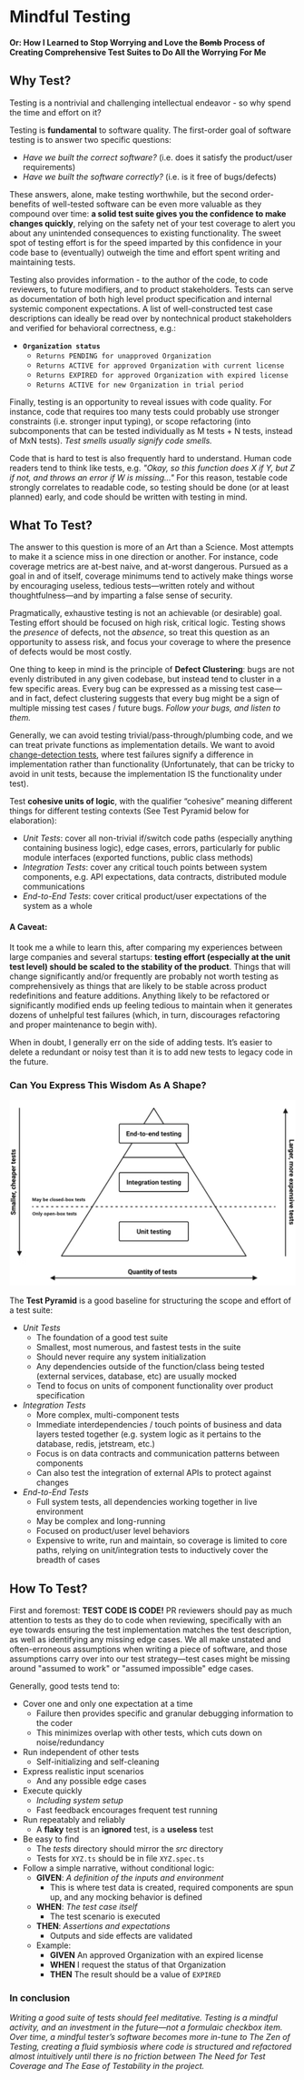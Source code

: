 # Mindful Testing
#### Or: How I Learned to Stop Worrying and Love the ~~Bomb~~ Process of Creating Comprehensive Test Suites to Do All the Worrying For Me


## Why Test?

Testing is a nontrivial and challenging intellectual endeavor - so why spend the time and effort on it? 

Testing is **fundamental** to software quality. The first-order goal of software testing is to answer two specific questions:
- *Have we built the correct software?* (i.e. does it satisfy the product/user requirements)
- *Have we built the software correctly?* (i.e. is it free of bugs/defects)

These answers, alone, make testing worthwhile, but the second order-benefits of well-tested software can be even more valuable as they compound over time: **a solid test suite gives you the confidence to make changes quickly**, relying on the safety net of your test coverage to alert you about any unintended consequences to existing functionality. The sweet spot of testing effort is for the speed imparted by this confidence in your code base to (eventually) outweigh the time and effort spent writing and maintaining tests.

Testing also provides information - to the author of the code, to code reviewers, to future modifiers, and to product stakeholders. Tests can serve as documentation of both high level product specification and internal systemic component expectations. A list of well-constructed test case descriptions can ideally be read over by nontechnical product stakeholders and verified for behavioral correctness, e.g.:

- **`Organization status`**
    - `Returns PENDING for unapproved Organization`
    - `Returns ACTIVE for approved Organization with current license`
    - `Returns EXPIRED for approved Organization with expired license`
    - `Returns ACTIVE for new Organization in trial period`

Finally, testing is an opportunity to reveal issues with code quality. For instance, code that requires too many tests could probably use stronger constraints (i.e. stronger input typing), or scope refactoring (into subcomponents that can be tested individually as M tests + N tests, instead of MxN tests). *Test smells usually signify code smells.*

Code that is hard to test is also frequently hard to understand. Human code readers tend to think like tests, e.g. *"Okay, so this function does X if Y, but Z if not, and throws an error if W is missing…"* For this reason, testable code strongly correlates to readable code, so testing should be done (or at least planned) early, and code should be written with testing in mind.


## What To Test?

The answer to this question is more of an Art than a Science. Most attempts to make it a science miss in one direction or another. For instance, code coverage metrics are at-best naive, and at-worst dangerous. Pursued as a goal in and of itself, coverage minimums tend to actively make things worse by encouraging useless, tedious tests—written rotely and without thoughtfulness—and by imparting a false sense of security.

Pragmatically, exhaustive testing is not an achievable (or desirable) goal. Testing effort should be focused on high risk, critical logic. Testing shows the *presence* of defects, not the *absence*, so treat this question as an opportunity to assess risk, and focus your coverage to where the presence of defects would be most costly.

One thing to keep in mind is the principle of **Defect Clustering**: bugs are not evenly distributed in any given codebase, but instead tend to cluster in a few specific areas. Every bug can be expressed as a missing test case—and in fact, defect clustering suggests that every bug might be a sign of multiple missing test cases / future bugs. *Follow your bugs, and listen to them.*

Generally, we can avoid testing trivial/pass-through/plumbing code, and we can treat private functions as implementation details. We want to avoid [change-detection tests](https://testing.googleblog.com/2015/01/testing-on-toilet-change-detector-tests.html), where test failures signify a difference in implementation rather than functionality (Unfortunately, that can be tricky to avoid in unit tests, because the implementation IS the functionality under test). 

Test **cohesive units of logic**, with the qualifier “cohesive” meaning different things for different testing contexts (See Test Pyramid below for elaboration):
- *Unit Tests*:  cover all non-trivial if/switch code paths (especially anything containing business logic), edge cases, errors, particularly for public module interfaces (exported functions, public class methods)
- *Integration Tests*:  cover any critical touch points between system components, e.g. API expectations, data contracts, distributed module communications
- *End-to-End Tests*:  cover critical product/user expectations of the system as a whole


#### A Caveat:

It took me a while to learn this, after comparing my experiences between large companies and several startups: **testing effort (especially at the unit test level) should be scaled to the stability of the product**. Things that will change significantly and/or frequently are probably not worth testing as comprehensively as things that are likely to be stable across product redefinitions and feature additions. Anything likely to be refactored or significantly modified ends up feeling tedious to maintain when it generates dozens of unhelpful test failures (which, in turn, discourages refactoring and proper maintenance to begin with). 

When in doubt, I generally err on the side of adding tests. It’s easier to delete a redundant or noisy test than it is to add new tests to legacy code in the future.


### Can You Express This Wisdom As A Shape?

![Testing Pyramid](images/pyramid.png)

The **Test Pyramid** is a good baseline for structuring the scope and effort of a test suite:
- *Unit Tests*
    - The foundation of a good test suite
    - Smallest, most numerous, and fastest tests in the suite
    - Should never require any system initialization
    - Any dependencies outside of the function/class being tested (external services, database, etc) are usually mocked 
    - Tend to focus on units of component functionality over product specification
- *Integration Tests*
    - More complex, multi-component tests
    - Immediate interdependencies / touch points of business and data layers tested together (e.g. system logic as it pertains to the database, redis, jetstream, etc.)
    - Focus is on data contracts and communication patterns between components
    - Can also test the integration of external APIs to protect against changes
- *End-to-End Tests*
    - Full system tests, all dependencies working together in live environment
    - May be complex and long-running
    - Focused on product/user level behaviors
    - Expensive to write, run and maintain, so coverage is limited to core paths, relying on unit/integration tests to inductively cover the breadth of cases


## How To Test?

First and foremost: **TEST CODE IS CODE!** PR reviewers should pay as much attention to tests as they do to code when reviewing, specifically with an eye towards ensuring the test implementation matches the test description, as well as identifying any missing edge cases. We all make unstated and often-erroneous assumptions when writing a piece of software, and those assumptions carry over into our test strategy—test cases might be missing around "assumed to work" or "assumed impossible" edge cases.

Generally, good tests tend to:
- Cover one and only one expectation at a time
    - Failure then provides specific and granular debugging information to the coder
    - This minimizes overlap with other tests, which cuts down on noise/redundancy 
- Run independent of other tests
    - Self-initializing and self-cleaning
- Express realistic input scenarios
    - And any possible edge cases
- Execute quickly
    - *Including system setup*
    - Fast feedback encourages frequent test running
- Run repeatably and reliably
    - A **flaky** test is an **ignored** test, is a **useless** test
- Be easy to find
    - The *tests* directory should mirror the *src* directory
    - Tests for `XYZ.ts` should be in file `XYZ.spec.ts`
- Follow a simple narrative, without conditional logic:
    - **GIVEN**: *A definition of the inputs and environment*
        - This is where test data is created, required components are spun up, and any mocking behavior is defined
    - **WHEN**: *The test case itself*
        - The test scenario is executed
    - **THEN**: *Assertions and expectations*
        - Outputs and side effects are validated
    - Example:
        - **GIVEN** An approved Organization with an expired license
        - **WHEN** I request the status of that Organization
        - **THEN** The result should be a value of `EXPIRED`


### In conclusion

*Writing a good suite of tests should feel meditative. Testing is a mindful activity, and an investment in the future—not a formulaic checkbox item. Over time, a mindful tester’s software becomes more in-tune to The Zen of Testing, creating a fluid symbiosis where code is structured and refactored almost intuitively until there is no friction between The Need for Test Coverage and The Ease of Testability in the project.*
